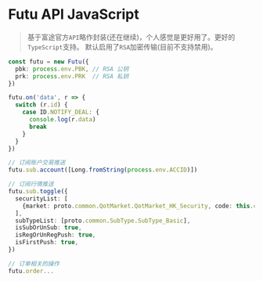 # Futu API JavaScript
> 基于富途官方`API`略作封装(还在继续)，个人感觉是更好用了。更好的`TypeScript`支持。
> 默认启用了`RSA`加密传输(目前不支持禁用)。

```ts
const futu = new Futu({
  pbk: process.env.PBK, // RSA 公钥
  prk: process.env.PRK  // RSA 私钥
})

futu.on('data', r => {
  switch (r.id) {
    case ID.NOTIFY_DEAL: {
      console.log(r.data)
      break
    }
  }
})

// 订阅账户交易推送
futu.sub.account([Long.fromString(process.env.ACCID)])

// 订阅行情推送
futu.sub.toggle({
  securityList: [
    {market: proto.common.QotMarket.QotMarket_HK_Security, code: this.code},
  ],
  subTypeList: [proto.common.SubType.SubType_Basic],
  isSubOrUnSub: true,
  isRegOrUnRegPush: true,
  isFirstPush: true,
})

// 订单相关的操作
futu.order...
```

